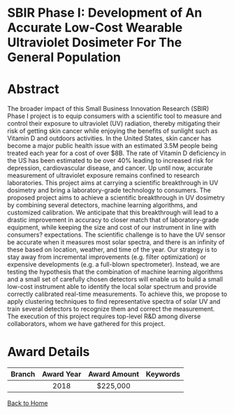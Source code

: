 
SBIR Phase I: Development of An Accurate Low-Cost Wearable Ultraviolet Dosimeter For The General Population
===========================================================================================================

# Abstract


The broader impact of this Small Business Innovation Research (SBIR) Phase I project is to equip consumers with a scientific tool to measure and control their exposure to ultraviolet (UV) radiation, thereby mitigating their risk of getting skin cancer while enjoying the benefits of sunlight such as Vitamin D and outdoors activities. In the United States, skin cancer has become a major public health issue with an estimated 3.5M people being treated each year for a cost of over $8B. The rate of Vitamin D deficiency in the US has been estimated to be over 40% leading to increased risk for depression, cardiovascular disease, and cancer. Up until now, accurate measurement of ultraviolet exposure remains confined to research laboratories. This project aims at carrying a scientific breakthrough in UV dosimetry and bring a laboratory-grade technology to consumers. The proposed project aims to achieve a scientific breakthrough in UV dosimetry by combining several detectors, machine learning algorithms, and customized calibration. We anticipate that this breakthrough will lead to a drastic improvement in accuracy to closer match that of laboratory-grade equipment, while keeping the size and cost of our instrument in line with consumers? expectations. The scientific challenge is to have the UV sensor be accurate when it measures most solar spectra, and there is an infinity of these based on location, weather, and time of the year. Our strategy is to stay away from incremental improvements (e.g. filter optimization) or expensive developments (e.g. a full-blown spectrometer). Instead, we are testing the hypothesis that the combination of machine learning algorithms and a small set of carefully chosen detectors will enable us to build a small low-cost instrument able to identify the local solar spectrum and provide correctly calibrated real-time measurements. To achieve this, we propose to apply clustering techniques to find representative spectra of solar UV and train several detectors to recognize them and correct the measurement. The execution of this project requires top-level R&D among diverse collaborators, whom we have gathered for this project.  

# Award Details

|Branch|Award Year|Award Amount|Keywords|
| :---: | :---: | :---: | :---: |
||2018|$225,000||
  
  


[Back to Home](https://github.com/chrischow/dod_sbir_awards/JT/#344)